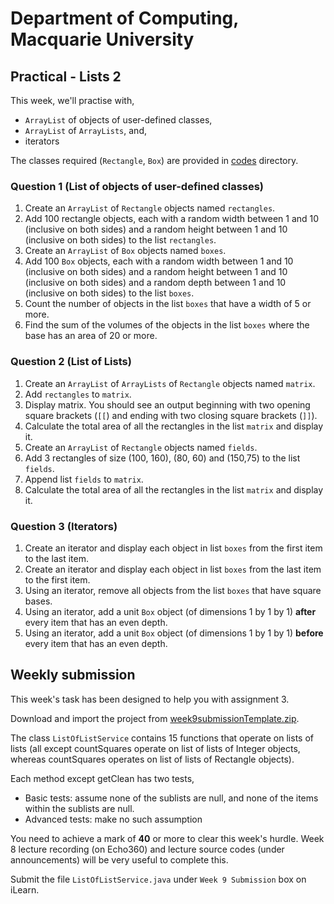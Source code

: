 # Department of Computing, Macquarie University

## Practical - Lists 2

This week, we'll practise with,

- `ArrayList` of objects of user-defined classes, 
- `ArrayList` of `ArrayLists`, and, 
- iterators

The classes required (`Rectangle`, `Box`) are provided in [codes](./codes) directory.


### Question 1 (List of objects of user-defined classes)

1. Create an `ArrayList` of `Rectangle` objects named `rectangles`.
2. Add 100 rectangle objects, each with a random width between 1 and 10 (inclusive on both sides) and a random height between 1 and 10 (inclusive on both sides) to the list `rectangles`.
3. Create an `ArrayList` of `Box` objects named `boxes`.
4. Add 100 `Box` objects, each with a random width between 1 and 10 (inclusive on both sides) and a random height between 1 and 10 (inclusive on both sides) and a random depth between 1 and 10 (inclusive on both sides) to the list `boxes`.
5. Count the number of objects in the list `boxes` that have a width of 5 or more.
6. Find the sum of the volumes of the objects in the list `boxes` where the base has an area of 20 or more.

### Question 2 (List of Lists)

1. Create an `ArrayList` of `ArrayLists` of `Rectangle` objects named `matrix`. 
2. Add `rectangles` to `matrix`.
3. Display matrix. You should see an output beginning with two opening square brackets (`[[`) and ending with two closing square brackets (`]]`).
4. Calculate the total area of all the rectangles in the list `matrix` and display it.
5. Create an `ArrayList` of `Rectangle` objects named `fields`.
6. Add 3 rectangles of size (100, 160), (80, 60) and (150,75) to the list `fields`.
7. Append list `fields` to `matrix`.
8. Calculate the total area of all the rectangles in the list `matrix` and display it.


### Question 3 (Iterators)

1. Create an iterator and display each object in list `boxes` from the first item to the last item.
2. Create an iterator and display each object in list `boxes` from the last item to the first item.
3. Using an iterator, remove all objects from the list `boxes` that have square bases.
4. Using an iterator, add a unit `Box` object (of dimensions 1 by 1 by 1) **after** every item that has an even depth.
5. Using an iterator, add a unit `Box` object (of dimensions 1 by 1 by 1) **before** every item that has an even depth.


## Weekly submission

This week's task has been designed to help you with assignment 3.

Download and import the project from [week9submissionTemplate.zip](https://github.com/gaurav1780/comp1010practicalClassMaterial/blob/master/week%2009%20-%20lists%202/codes/week9submissionTemplate.zip).

The class `ListOfListService` contains 15 functions that operate on lists of lists (all except countSquares operate on list of lists of Integer objects,
 whereas countSquares operates on list of lists of Rectangle objects).
 
Each method except getClean has two tests,
- Basic tests: assume none of the sublists are null, and none of the items within the sublists are null.
- Advanced tests: make no such assumption

You need to achieve a mark of **40** or more to clear this week's hurdle. Week 8 lecture recording (on Echo360) and lecture source codes (under announcements) will be very useful to complete this.

Submit the file `ListOfListService.java` under `Week 9 Submission` box on iLearn.


